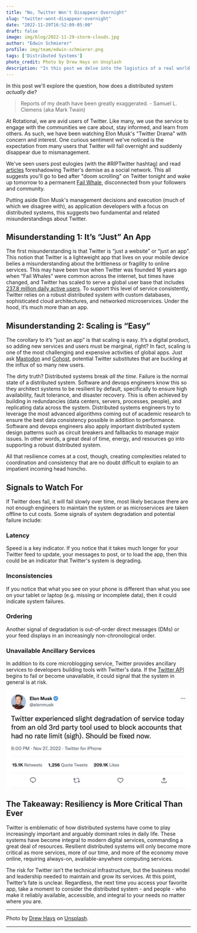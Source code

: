 ```yaml
---
title: "No, Twitter Won't Disappear Overnight"
slug: "twitter-wont-disappear-overnight"
date: "2022-11-29T16:52:09-05:00"
draft: false
image: img/blog/2022-11-29-storm-clouds.jpg
author: "Edwin Schmierer"
profile: img/team/edwin-schmierer.png
tags: ['Distributed Systems']
photo_credit: Photo by Drew Hays on Unsplash
description: "In this post we delve into the logistics of a real world distributed system, and explore what failure does and does not look like."
---
```



In this post we'll explore the question, how does a distributed system *actually* die?

<!--more-->

> Reports of my death have been greatly exaggerated. - Samuel L. Clemens (aka Mark Twain)

At Rotational, we are avid users of Twitter. Like many, we use the service to engage with the communities we care about, stay informed, and learn from others. As such, we have been watching Elon Musk's "Twitter Drama" with concern and interest. One curious sentiment we've noticed is the expectation from many users that Twitter will fail overnight and suddenly disappear due to mismanagement.

We've seen users post eulogies (with the #RIPTwitter hashtag) and read [articles](https://www.nytimes.com/2022/11/18/technology/elon-musk-twitter-workers-quit.html) foreshadowing Twitter's demise as a social network. This all suggests you'll go to bed after "doom scrolling" on Twitter tonight and wake up tomorrow to a permanent [Fail Whale](https://www.techopedia.com/definition/1987/fail-whale), disconnected from your followers and community.

Putting aside Elon Musk's management decisions and execution (much of which we disagree with), as application developers with a focus on distributed systems, this suggests two fundamental and related misunderstandings about Twitter.


## Misunderstanding 1: It’s “Just” An App

The first misunderstanding is that Twitter is “just a website” or “just an app”. This notion that Twitter is a lightweight app that lives on your mobile device belies a misunderstanding about the brittleness or fragility to online services. This may have been true when Twitter was founded 16 years ago when “Fail Whales” were common across the internet, but times have changed, and Twitter has scaled to serve a global user base that includes [237.8 million daily active users](https://s22.q4cdn.com/826641620/files/doc_financials/2022/q2/Final_Q2'22_Earnings_Release.pdf). To support this level of service consistently, Twitter relies on a robust distributed system with custom databases, sophisticated cloud architectures, and networked microservices. Under the hood, it’s much more than an app.

## Misunderstanding 2: Scaling is “Easy”

The corollary to it’s “just an app” is that scaling is easy. It’s a digital product, so adding new services and users must be marginal, right? In fact, scaling is one of the most challenging and expensive activities of global apps. Just ask [Mastodon](https://joinmastodon.org/) and [Cohost](https://cohost.org/rc/welcome), potential Twitter substitutes that are buckling at the influx of so many new users.

The dirty truth? Distributed systems break *all the time*. Failure is the normal state of a distributed system. Software and devops engineers know this so they architect systems to be resilient by default, specifically to ensure high availability, fault tolerance, and disaster recovery. This is often achieved by building in redundancies (data centers, servers, processes, people), and replicating data across the system. Distributed systems engineers try to leverage the most advanced algorithms coming out of academic research to ensure the best data consistency possible in addition to performance. Software and devops engineers also apply important distributed system design patterns such as circuit breakers and fallbacks to manage major issues. In other words, a great deal of time, energy, and resources go into supporting a robust distributed system.

All that resilience comes at a cost, though, creating complexities related to coordination and consistency that are no doubt difficult to explain to an impatient incoming head honcho.

## Signals to Watch For

If Twitter does fail, it will fail slowly over time, most likely because there are not enough engineers to maintain the system or as microservices are taken offline to cut costs. Some signals of system degradation and potential failure include:

### Latency
Speed is a key indicator. If you notice that it takes much longer for your Twitter feed to update, your messages to post, or to load the app, then this could be an indicator that Twitter's system is degrading.

### Inconsistencies
If you notice that what you see on your phone is different than what you see on your tablet or laptop (e.g. missing or incomplete data), then it could indicate system failures.

### Ordering
Another signal of degradation is out-of-order direct messages (DMs) or your feed displays in an increasingly non-chronological order.

### Unavailable Ancillary Services
In addition to its core microblogging service, Twitter provides ancillary services to developers building tools with Twitter's data. If the [Twitter API](https://developer.twitter.com/en/docs/twitter-api) begins to fail or become unavailable, it could signal that the system in general is at risk.

![elon tweet](img/blog/2022-11-29-elon.jpg)

## The Takeaway: Resiliency is More Critical Than Ever

Twitter is emblematic of how distributed systems have come to play increasingly important and arguably dominant roles in daily life. These systems have become integral to modern digital services, commanding a great deal of resources. Resilient distributed systems will only become more critical as more services, more of our time, and more of the economy move online, requiring always-on, available-anywhere computing services.

The risk for Twitter isn’t the technical infrastructure, but the business model and leadership needed to maintain and grow its services. At this point, Twitter’s fate is unclear. Regardless, the next time you access your favorite app, take a moment to consider the distributed system - and people - who make it reliably available, accessible, and integral to your needs no matter where you are.


---

Photo by [Drew Hays](https://unsplash.com/@drew_hays) on [Unsplash](https://unsplash.com/photos/JHHDUs23wjA).

---
